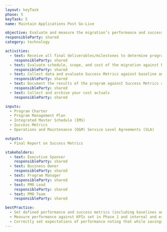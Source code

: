 ```yaml
---
layout: keyTask
phase: 5
keyTask: 5
name: Maintain Applications Post Go-Live

objective: Evaluate and measure the migration’s performance and success to determine if objectives were achieved.
responsibleParty: shared
category: technology

activities:
  - text: Receive all final deliverables/milestones to determine program completion (S)
    responsibleParty: shared
  - text: Evaluate schedule, scope, and cost of the migration against baseline metrics
    responsibleParty: shared
  - text: Collect data and evaluate Success Metrics against baseline and targets
    responsibleParty: shared
  - text: Document the results of the program against Success Metrics and present results to USSM, provider and shared executives
    responsibleParty: shared
  - text: Collect and archive your cost actuals
    responsibleParty: shared

inputs:
  - Program Charter
  - Program Management Plan
  - Integrated Master Schedule (IMS)
  - Success Metrics
  - Operations and Maintenance (O&M) Service Level Agreements (SLA)

outputs:
  - Final Report on Success Metrics

stakeholders:
  - text: Executive Sponsor
    responsibleParty: shared
  - text: Business Owner
    responsibleParty: shared
  - text: Program Manager
    responsibleParty: shared
  - text: PMO Lead
    responsibleParty: shared
  - text: PMO Team
    responsibleParty: shared

bestPractice:
  - Set defined performance and success metrics (including baselines and targets) at the beginning of the program to be able to measure and communicate the benefits intended and ultimately achieved
  - Measure performance against KPIs set in Phase 1 and internal and external standards, including benchmarks.gsa.gov
  - Correctly set expectations of performance noting that while savings often are realized from shared support arrangements, the efficiencies do not appear immediately and in the short-run may appear to be more costly during the stabilization period
---
```

